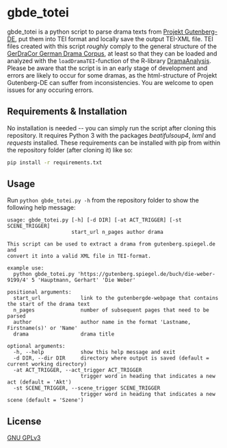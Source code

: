 # gbde_totei

gbde_totei is a python script to parse drama texts from [Projekt Gutenberg-
DE](https://gutenberg.spiegel.de/), put them into TEI format and locally save
the output TEI-XML file. TEI files created with this script *roughly* comply to
the general structure of the
[GerDraCor German Drama Corpus](https://github.com/quadrama/gerdracor), at
least so that they can be loaded and analyzed with the `loadDramaTEI`-function
of the R-library [DramaAnalysis](https://github.com/quadrama/DramaAnalysis).
Please be aware that the script is in an early stage of development and errors
are likely to occur for some dramas, as the html-structure of Projekt
Gutenberg-DE can suffer from inconsistencies. You are welcome to open issues
for any occuring errors.

## Requirements & Installation

No installation is needed -- you can simply run the script after cloning this
repository. It requires Python 3 with the packages *beatifulsoup4*, *lxml* and
*requests* installed. These requirements can be installed with pip from within
the repository folder (after cloning it) like so:
```bash
pip install -r requirements.txt
```
## Usage

Run `python gbde_totei.py -h` from the repository folder to show the following
help message:
```
usage: gbde_totei.py [-h] [-d DIR] [-at ACT_TRIGGER] [-st SCENE_TRIGGER]
                     start_url n_pages author drama

This script can be used to extract a drama from gutenberg.spiegel.de and
convert it into a valid XML file in TEI-format.

example use:
  python gbde_totei.py 'https://gutenberg.spiegel.de/buch/die-weber-9199/4' 5 'Hauptmann, Gerhart' 'Die Weber'

positional arguments:
  start_url             link to the gutenbergde-webpage that contains the start of the drama text
  n_pages               number of subsequent pages that need to be parsed
  author                author name in the format 'Lastname, Firstname(s)' or 'Name'
  drama                 drama title

optional arguments:
  -h, --help            show this help message and exit
  -d DIR, --dir DIR     directory where output is saved (default = current working directory)
  -at ACT_TRIGGER, --act_trigger ACT_TRIGGER
                        trigger word in heading that indicates a new act (default = 'Akt')
  -st SCENE_TRIGGER, --scene_trigger SCENE_TRIGGER
                        trigger word in heading that indicates a new scene (default = 'Szene')
```

## License
[GNU GPLv3](https://choosealicense.com/licenses/gpl-3.0/)
